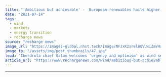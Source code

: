 ```yaml
---
title: "'Ambitious but achievable' -  European renewables hails higher EU goal"
date: "2021-07-14"
tags: 
  - wind
  - markets
  - energy transition
  - recharge news
source: "recharge news"
image_url: "https://images-global.nhst.tech/image/NFJxK2xrelBQVUxiZmV4aFk3bktnMjhBSElRMVhBUDd5Vy9QeGRzNjM0QT0=/nhst/binary/24602da9cdd6cc962795432347e818c4"
image_fp: "/assets/img/post_thumbnails/47.jpg"
lead: "Iberdrola chief Galán welcomes 'urgency and optimism' as wind sector says turbine deployments need to double to hit 40% target"
article_url: "https://www.rechargenews.com/wind/ambitious-but-achievable-european-renewables-hails-higher-eu-goal/2-1-1040244"
---
```


---
